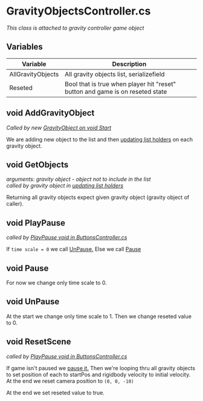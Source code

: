 # GravityObjectsController.cs

*This class is attached to gravity controller game object*

## Variables

| Variable | Description |
| --- | ----------- |
| AllGravityObjects | All gravity objects list, serializefield |
| Reseted | Bool that is true when player hit "reset" button and game is on reseted state |

## void AddGravityObject

*Called by new [GravityObject on void Start](https://github.com/mmarusiak/Universe-Simulator/blob/main/Code%20Documentation/Gravity%20Controllers/01.%20GravityObject.cs.md#void-start)*

We are adding new object to the list and then [updating list holders](https://github.com/mmarusiak/Universe-Simulator/blob/main/Code%20Documentation/Gravity%20Controllers/01.%20GravityObject.cs.md#void-updateprivatelist) on each gravity object.

## void GetObjects

*arguments: gravity object - object not to include in the list*  
*called by gravity object in [updating list holders](https://github.com/mmarusiak/Universe-Simulator/blob/main/Code%20Documentation/Gravity%20Controllers/01.%20GravityObject.cs.md#void-updateprivatelist)*

Returning all gravity objects expect given gravity object (gravity object of caller).

## void PlayPause

*called by [PlayPause void in ButtonsController.cs](../UI%20Controllers/02.%20ButtonsController.cs.md#void-playpause)*

If ``time scale = 0`` we call [UnPause.](./02.%20GravityObjectsController.cs.md#void-unpause) Else we call [Pause](./02.%20GravityObjectsController.cs.md#void-pause)

## void Pause

For now we change only time scale to 0.

## void UnPause

At the start we change only time scale to 1.
Then we change reseted value to 0.

## void ResetScene

*called by [PlayPause void in ButtonsController.cs](../UI%20Controllers/02.%20ButtonsController.cs.md#void-resetscene)*

If game isn't paused we [pause it.](./02.%20GravityObjectsController.cs.md#void-playpause) Then we're looping thru all gravity objects to set position of each to startPos and rigidbody velocity to initial velocity. At the end we reset camera position to ``(0, 0, -10)``

At the end we set reseted value to true.
